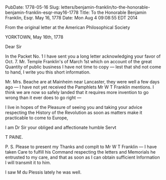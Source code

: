 PubDate: 1778-05-16
Slug: letters/benjamin-franklin/to-the-honorable-benjamin-franklin-esqr-may16-1778
Title: To the Honorable Benjamin Franklin, Esqr.  May 16, 1778
Date: Mon Aug  4 09:08:55 EDT 2014

   From the original letter at the American Philosophical Society

   YORKTOWN,  May 16th, 1778

   Dear Sir

   In the Packet No. 1 I have sent you a long letter acknowledging your favor
   of Oct. 7. Mr. Temple Franklin's of March 1st which on account of the
   great Quantity of public business I have not time to copy &mdash; lest that
   shd not come to hand, I write you this short information. 
   
   Mr. Mrs. Beache are at Mainheim near Lancaster, they were well a few days ago &mdash; 
   I have not yet received the Pamphlets Mr W T Franklin mentions. I think
   we are now so safely landed that it requires more invention to go wrong
   than it ever does to go right &mdash; 

   I live in hopes of the Pleasure of seeing you and taking your advice
   respecting the History of the Revolution as soon as matters make it
   practicable to come to Europe,

   I am Dr Sir your obliged and affectionate humble Servt

   T PAINE.

   P. S. Please to present my Thanks and complt to Mr W T Franklin &mdash; I
   have taken Care to fulfill his Command respecting the letters and
   Memorials he entrusted to my care, and that as soon as I can obtain
   sufficient Information I will transmit it to him.

   I saw M du Plessis lately he was well.


